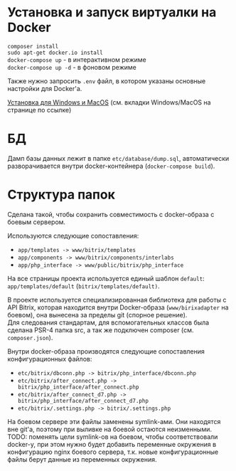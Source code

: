 # Установка и запуск виртуалки на Docker

`composer install`  
`sudo apt-get docker.io install`  
`docker-compose up` - в интерактивном режиме  
`docker-compose up -d` - в фоновом режиме

Также нужно запросить `.env` файл, в котором указаны основные настройки для Docker'а.

[Установка для Windows и MacOS](https://docs.docker.com/compose/install/#install-compose) (см. вкладки Windows/MacOS на странице по ссылке)   

# БД
Дамп базы данных лежит в папке `etc/database/dump.sql`, автоматически разворачивается внутри docker-контейнера (`docker-compose build`).

# Структура папок
Сделана такой, чтобы сохранить совместимость с docker-образа с боевым сервером.

Используются следующие сопоставления:
 - `app/templates -> www/bitrix/templates`
 - `app/components -> www/bitrix/components/interlabs`
 - `app/php_interface -> www/public/bitrix/php_interface`

На все страницы проекта используется единый шаблон `default`: `app/templates/default` (`bitrix/templates/default)`.

В проекте используется специализированная библиотека для работы с API Bitrix, которая находится внутри Docker-образа (`www/birixadapter` на боевом), она вынесена за пределы git (спорное решение).  
Для следования стандартам, для вспомогательных классов была сделана PSR-4 папка src, а так же подключен composer (см. `composer.json`).

Внутри docker-образа производятся следующие сопоставления конфигурационных файлов:
 - `etc/bitrix/dbconn.php -> bitrix/php_interface/dbconn.php`
 - `etc/bitrix/after_connect.php -> bitrix/php_interface/after_connect.php`
 - `etc/bitrix/after_connect_d7.php -> bitrix/php_interface/after_connect_d7.php`
 - `etc/bitrix/.settings.php -> bitrix/.settings.php`
 
На боевом сервере эти файлы заменены symlink-ами. Они находятся вне git'а, поэтому при выливке на боевой остаются неизменными.  
TODO: поменять цели symlink-ов на боевом, чтобы соответствовали docker-у, при этом нужно будет добавить переменные окружения в конфигурацию nginx боевого сервера, т.к. новые конфигурационные файлы берут данные из переменных окружения.